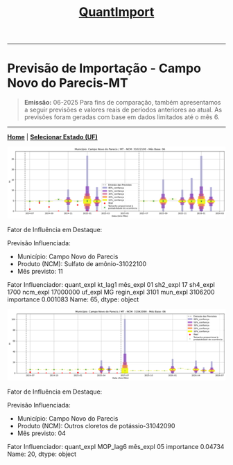 <header>
    <h1><a href="https://quantimportbrazil.github.io/Sobre/">QuantImport</a></h1>
</header>

---

# Previsão de Importação - Campo Novo do Parecis-MT

> **Emissão:** 06-2025
> Para fins de comparação, também apresentamos a seguir previsões e valores reais de períodos anteriores ao atual.
> As previsões foram geradas com base em dados limitados até o mês 6.

---

**[Home](https://quantimportbrazil.github.io/Sobre/)** | **[Selecionar Estado (UF)](https://quantimportbrazil.github.io/Unidades_Federativas/)**


![Gráfico de Previsão](31022100.png)

Fator de Influência em Destaque:

Previsão Influenciada:
- Município: Campo Novo do Parecis
- Produto (NCM): Sulfato de amônio-31022100 
- Mês previsto: 11

Fator Influenciador:
quant_expl     kt_lag1
mês_expl            01
sh2_expl            17
sh4_expl          1700
ncm_expl      17000000
uf_expl             MG
regin_expl        3101
mun_expl       3106200
importance    0.001083
Name: 65, dtype: object







![Gráfico de Previsão](31042090.png)

Fator de Influência em Destaque:

Previsão Influenciada:
- Município: Campo Novo do Parecis
- Produto (NCM): Outros cloretos de potássio-31042090 
- Mês previsto: 04

Fator Influenciador:
quant_expl    MOP_lag6
mês_expl            05
importance     0.04734
Name: 20, dtype: object





